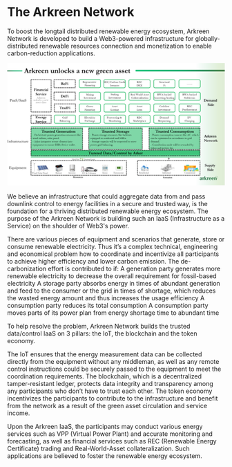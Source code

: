 # The Arkreen Network

To boost the longtail distributed renewable energy ecosystem, Arkreen Network is developed to build a Web3-powered infrastructure for globally-distributed renewable resources connection and monetization to enable carbon-reduction applications.

![](<../.gitbook/assets/image (5).png>)

We believe an infrastructure that could aggregate data from and pass downlink control to energy facilities in a secure and trusted way, is the foundation for a thriving distributed renewable energy ecosystem. The purpose of the Arkreen Network is building such an IaaS (Infrastructure as a Service) on the shoulder of Web3's power.

There are various pieces of equipment and scenarios that generate, store or consume renewable electricity. Thus it’s a complex technical, engineering and economical problem how to coordinate and incentivize all participants to achieve higher efficiency and lower carbon emission. The de-carbonization effort is contributed to if: A generation party generates more renewable electricity to decrease the overall requirement for fossil-based electricity A storage party absorbs energy in times of abundant generation and feed to the consumer or the grid in times of shortage, which reduces the wasted energy amount and thus increases the usage efficiency A consumption party reduces its total consumption A consumption party moves parts of its power plan from energy shortage time to abundant time

To help resolve the problem, Arkreen Network builds the trusted data/control IaaS on 3 pillars: the IoT, the blockchain and the token economy.

The IoT ensures that the energy measurement data can be collected directly from the equipment without any middleman, as well as any remote control instructions could be securely passed to the equipment to meet the coordination requirements. The blockchain, which is a decentralized tamper-resistant ledger, protects data integrity and transparency among any participants who don’t have to trust each other. The token economy incentivizes the participants to contribute to the infrastructure and benefit from the network as a result of the green asset circulation and service income.

Upon the Arkreen IaaS, the participants may conduct various energy services such as VPP (Virtual Power Plant) and accurate monitoring and forecasting, as well as financial services such as REC (Renewable Energy Certificate) trading and Real-World-Asset collateralization. Such applications are believed to foster the renewable energy ecosystem.

